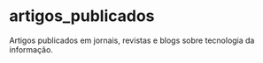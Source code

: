 # artigos_publicados

Artigos publicados em jornais, revistas e blogs sobre tecnologia da informação.
